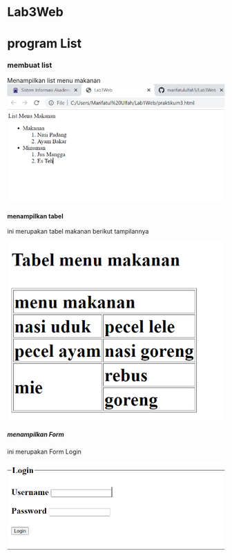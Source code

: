 # Lab3Web
# program List

### membuat list
Menampilkan list menu makanan
![Gambar 1](screenshoot/ss1.png)
 
 
 #### menampilkan tabel
 ini merupakan tabel makanan
 berikut tampilannya

 ![Gambar 2](screenshoot/ss3.png)


 ##### menampilkan Form
 ini merupakan Form Login

 ![Gambar 3](screenshoot/ss4.png)